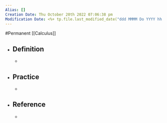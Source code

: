 ```yaml
---
Alias: []
Creation Date: Thu October 20th 2022 07:06:38 pm 
Modification Date: <%+ tp.file.last_modified_date("ddd MMMM Do YYYY hh:mm:ss a") %>
---
```

#Permanent [[Calculus]]

- ## Definition
	- 
- ## Practice
	- 
- ## Reference
	- 